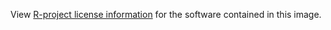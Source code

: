 View [R-project license information](http://www.r-project.org/Licenses/) for the software contained in this image.
